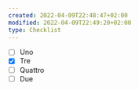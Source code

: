 ```yaml
---
created: 2022-04-09T22:48:47+02:00
modified: 2022-04-09T22:49:20+02:00
type: Checklist
---
```


- [ ] Uno
- [x] Tre
- [ ] Quattro
- [ ] Due
